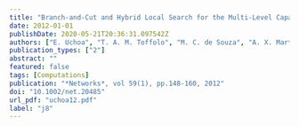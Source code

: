 ```yaml
---
title: "Branch-and-Cut and Hybrid Local Search for the Multi-Level Capacitated Minimum Spanning Tree Problem"
date: 2012-01-01
publishDate: 2020-05-21T20:36:31.097542Z
authors: ["E. Uchoa", "T. A. M. Toffolo", "M. C. de Souza", "A. X. Martins", "R. Fukasawa"]
publication_types: ["2"]
abstract: ""
featured: false
tags: [Computations]
publication: "*Networks*, vol 59(1), pp.148-160, 2012" 
doi: "10.1002/net.20485"
url_pdf: "uchoa12.pdf"
label: "j8"
---
```


